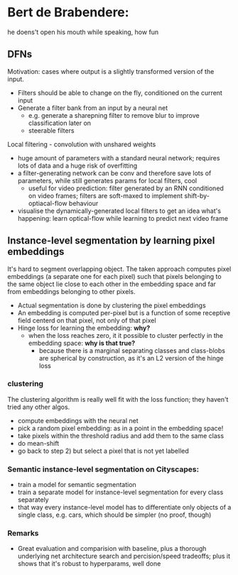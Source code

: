 # Bert de Brabendere:
he doens't open his mouth while speaking, how fun

## DFNs
Motivation: cases where output is a slightly transformed version of the input.
* Filters should be able to change on the fly, conditioned on the current input
* Generate a filter bank from an input by a neural net
  * e.g. generate a sharepning filter to remove blur to improve classification later on
  * steerable filters

Local filtering - convolution with unshared weights
* huge amount of parameters with a standard neural network; requires lots of data and a huge risk of overfitting
* a filter-generating network can be conv and therefore save lots of parameters, while still generates params for local filters, cool
  * useful for video prediction: filter generated by an RNN conditioned on video frames; filters are soft-maxed to implement shift-by-optiacal-flow behaviour
* visualise the dynamically-generated local filters to get an idea what's happening: learn optical-flow while learning to predict next video frame


## Instance-level segmentation by learning pixel embeddings
It's hard to segment overlapping object. The taken approach computes pixel embeddings (a separate one for each pixel) such that pixels belonging to the same object lie close to each other in the embedding space and far from embeddings belonging to other pixels.  
* Actual segmentation is done by clustering the pixel embeddings
* An embedding is computed per-pixel but is a function of some receptive field centerd on that pixel, not only of that pixel
* Hinge loss for learning the embedding: **why?**
  * when the loss reaches zero, it it possible to cluster perfectly in the embedding space: **why is that true?**
    * because there is a marginal separating classes and class-blobs are spherical by construction, as it's an L2 version of the hinge loss

### clustering
The clustering algorithm is really well fit with the loss function; they haven't tried any other algos.
* compute embeddings with the neural net
* pick a random pixel embedding: as in a point in the embedding space!
* take pixels within the threshold radius and add them to the same class
* do mean-shift
* go back to step 2) but select a pixel that is not yet labelled


### Semantic instance-level segmentation on Cityscapes:
* train a model for semantic segmentation
* train a separate model for instance-level segmentation for every class separately
* that way every instance-level model has to differentiate only objects of a single class, e.g. cars, which should be simpler (no proof, though)

### Remarks
* Great evaluation and comparision with baseline, plus a thorough underlying net architecture search and percision/speed tradeoffs; plus it shows that it's robust to hyperparams, well done
